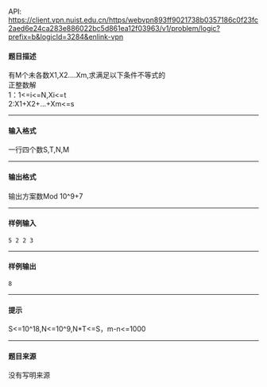 API: https://client.vpn.nuist.edu.cn/https/webvpn893ff9021738b0357186c0f23fc2aed6e24ca283e886022bc5d861ea12f03963/v1/problem/logic?prefix=b&logicId=3284&enlink-vpn

#### 题目描述

有M个未各数X1,X2....Xm,求满足以下条件不等式的  
正整数解  
1：1<=i<=N,Xi<=t  
2:X1+X2+...+Xm<=s

---

#### 输入格式

一行四个数S,T,N,M

---

#### 输出格式

输出方案数Mod 10^9+7

---

#### 样例输入
```
5 2 2 3

```

---

#### 样例输出
```
8

```

---

#### 提示

S<=10^18,N<=10^9,N\*T<=S，m-n<=1000

---

#### 题目来源

没有写明来源